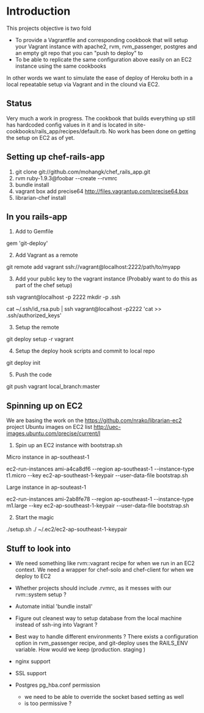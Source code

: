 Introduction 
============

This projects objective is two fold

 * To provide a Vagrantfile and corresponding cookbook that will setup your Vagrant instance with apache2, rvm, rvm_passenger, postgres and an empty git repo that you can "push to deploy" to
 * To be able to replicate the same configuration above easily on an EC2 instance using the same cookbooks

In other words we want to simulate the ease of deploy of Heroku both in a local repeatable setup via Vagrant and in the clound via EC2. 

Status
------
Very much a work in progress. The cookbook that builds everything up still has hardcoded config values in it and is located in site-cookbooks/rails_app/recipes/default.rb. No work has been done on getting the setup on EC2 as of yet.

Setting up chef-rails-app
------------------------

1. git clone git://github.com/mohangk/chef_rails_app.git
2. rvm ruby-1.9.3@foobar --create --rvmrc
3. bundle install
4. vagrant box add precise64 http://files.vagrantup.com/precise64.box
5. librarian-chef install

In you rails-app
----------------

1. Add to Gemfile

 gem 'git-deploy'

2. Add Vagrant as a remote 

 git remote add vagrant ssh://vagrant@localhost:2222/path/to/myapp

3. Add your public key to the vagrant instance (Probably want to do this as part of the chef setup)

 ssh vagrant@localhost -p 2222 mkdir -p .ssh

 cat ~/.ssh/id_rsa.pub | ssh vagrant@localhost -p2222 'cat >> .ssh/authorized_keys'

3. Setup the remote

 git deploy setup -r vagrant

4. Setup the deploy hook scripts and commit to local repo

 git deploy init

5. Push the code

 git push vagrant local_branch:master 

Spinning up on EC2
------------------
We are basing the work on the https://github.com/nrako/librarian-ec2 project
Ubuntu images on EC2 list http://uec-images.ubuntu.com/precise/current/l


1. Spin up an EC2 instance with bootstrap.sh

 Micro instance in ap-southeast-1

 ec2-run-instances ami-a4ca8df6 --region ap-southeast-1 --instance-type t1.micro --key ec2-ap-southeast-1-keypair --user-data-file bootstrap.sh 

 Large instance in ap-souteast-1

 ec2-run-instances ami-2ab8fe78 --region ap-southeast-1 --instance-type m1.large --key ec2-ap-southeast-1-keypair --user-data-file bootstrap.sh 

2. Start the magic

 ./setup.sh <ip address> ./ ~/.ec2/ec2-ap-southeast-1-keypair

Stuff to look into
------------------
* We need something like rvm::vagrant recipe for when we run in an EC2 context.
We need a wrapper for chef-solo and chef-client for when we deploy to EC2

* Whether projects should include .rvmrc, as it messes with our rvm::system setup ?
                                                                                                                                    
* Automate initial 'bundle install' 

* Figure out cleanest way to setup database from the local machine instead of ssh-ing
into Vagrant ? 

* Best way to handle different environments ? There exists a configuration option 
in rvm_passenger recipe, and git-deploy uses the RAILS_ENV variable. How would we 
keep (production. staging )

* nginx support

* SSL support

* Postgres pg_hba.conf permission 
  - we need to be able to override the socket based setting as well
  - is too permissive ?
